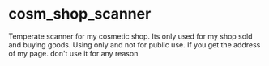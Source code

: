 # cosm_shop_scanner
Temperate scanner for my cosmetic shop.
Its only used for my shop sold and buying goods.
Using only and not for public use.
If you get the address of my page. don't use it for any reason 

